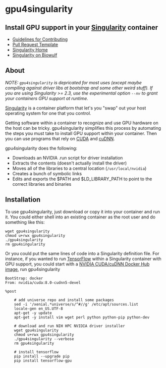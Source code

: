 # <b>gpu4singularity</b> 
## Install GPU support in your [Singularity](http://singularity.lbl.gov/) container 

- [Guidelines for Contributing](.github/CONTRIBUTING)
- [Pull Request Template](.github/PULL_REQUEST_TEMPLATE)
- [Singularity Home](http://singularity.lbl.gov/)
- [Singularity on Biowulf](http://hpc.nih.gov/apps/singularity)

## About
_NOTE: `gpu4singularity` is depricated for most uses (except maybe compiling
against driver libs at bootstrap and some other weird stuff).  If you are using
Singularity >= 2.3, use the experimental option `--nv` to grant your containers 
GPU support at runtime._

[Singularity](http://singularity.lbl.gov) is a container platform that let's 
you "swap" out your host operating system for one that you control.  

Getting software within a container to recognize and use GPU hardware on the 
host can be tricky.  gpu4singularity simplifies this process by automating the 
steps you must take to install GPU support within your container.  Then you can
use programs that rely on [CUDA](https://developer.nvidia.com/cuda-zone) and 
[cuDNN](https://developer.nvidia.com/cudnn).

gpu4singularity does the following:

- Downloads an NVIDIA .run script for driver installation 
- Extracts the contents (doesn't actually install the driver)
- Moves all of the libraries to a central location (`/usr/local/nvidia`)
- Creates a bunch of symbolic links
- Edits and exports the $PATH and $LD_LIBRARY_PATH to point to the correct 
libraries and binaries 

## Installation

To use gpu4singularity, just download or copy it into your container and run 
it.  You could either shell into an existing container as the root user and do
something like this:

```
wget gpu4singularity 
chmod u+rwx gpu4singularity
./gpu4singularity
rm gpu4singularity
```

Or you could put the same lines of code into a Singularity definition file. For
instance, if you wanted to run [TensorFlow](https://www.tensorflow.org/) 
within a Singularity container with GPU support, you could start with a 
[NVIDIA CUDA/cuDNN Docker Hub image](https://hub.docker.com/r/nvidia/cuda/), run gpu4singularity 

```
BootStrap: docker
From: nvidia/cuda:8.0-cudnn5-devel

%post

    # add universe repo and install some packages
    sed -i '/xenial.*universe/s/^#//g' /etc/apt/sources.list
    locale-gen en_US.UTF-8
    apt-get -y update
    apt-get -y install vim wget perl python python-pip python-dev

    # download and run NIH HPC NVIDIA driver installer
    wget gpu4singularity 
    chmod u+rwx gpu4singularity
    ./gpu4singularity --verbose
    rm gpu4singularity

    # install tensorflow
    pip install --upgrade pip
    pip install tensorflow-gpu
```


